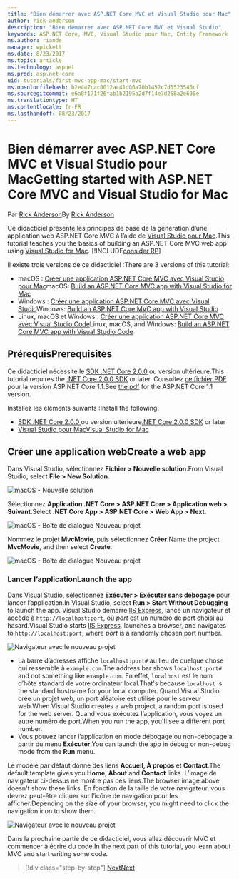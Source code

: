 ```yaml
---
title: "Bien démarrer avec ASP.NET Core MVC et Visual Studio pour Mac"
author: rick-anderson
description: "Bien démarrer avec ASP.NET Core MVC et Visual Studio"
keywords: ASP.NET Core, MVC, Visual Studio pour Mac, Entity Framework
ms.author: riande
manager: wpickett
ms.date: 8/23/2017
ms.topic: article
ms.technology: aspnet
ms.prod: asp.net-core
uid: tutorials/first-mvc-app-mac/start-mvc
ms.openlocfilehash: b2e447cac0012ac41d06a70b1452c7d0523546cf
ms.sourcegitcommit: e6a8f171f26fab1b2195a2d7f14e7d258a2e690e
ms.translationtype: HT
ms.contentlocale: fr-FR
ms.lasthandoff: 08/23/2017
---
```

# <a name="getting-started-with-aspnet-core-mvc-and-visual-studio-for-mac"></a><span data-ttu-id="b4afc-104">Bien démarrer avec ASP.NET Core MVC et Visual Studio pour Mac</span><span class="sxs-lookup"><span data-stu-id="b4afc-104">Getting started with ASP.NET Core MVC and Visual Studio for Mac</span></span>

<span data-ttu-id="b4afc-105">Par [Rick Anderson](https://twitter.com/RickAndMSFT)</span><span class="sxs-lookup"><span data-stu-id="b4afc-105">By [Rick Anderson](https://twitter.com/RickAndMSFT)</span></span>

<span data-ttu-id="b4afc-106">Ce didacticiel présente les principes de base de la génération d’une application web ASP.NET Core MVC à l’aide de [Visual Studio pour Mac](https://www.visualstudio.com/vs/visual-studio-mac/).</span><span class="sxs-lookup"><span data-stu-id="b4afc-106">This tutorial teaches you the basics of building an ASP.NET Core MVC web app using [Visual Studio for Mac](https://www.visualstudio.com/vs/visual-studio-mac/).</span></span> [!INCLUDE[consider RP](../../includes/razor.md)]

<span data-ttu-id="b4afc-107">Il existe trois versions de ce didacticiel :</span><span class="sxs-lookup"><span data-stu-id="b4afc-107">There are 3 versions of this tutorial:</span></span>

* <span data-ttu-id="b4afc-108">macOS : [Créer une application ASP.NET Core MVC avec Visual Studio pour Mac](xref:tutorials/first-mvc-app-mac/start-mvc)</span><span class="sxs-lookup"><span data-stu-id="b4afc-108">macOS: [Build an ASP.NET Core MVC app with Visual Studio for Mac](xref:tutorials/first-mvc-app-mac/start-mvc)</span></span>
* <span data-ttu-id="b4afc-109">Windows : [Créer une application ASP.NET Core MVC avec Visual Studio](xref:tutorials/first-mvc-app/start-mvc)</span><span class="sxs-lookup"><span data-stu-id="b4afc-109">Windows: [Build an ASP.NET Core MVC app with Visual Studio](xref:tutorials/first-mvc-app/start-mvc)</span></span>
* <span data-ttu-id="b4afc-110">Linux, macOS et Windows : [Créer une application ASP.NET Core MVC avec Visual Studio Code](xref:tutorials/first-mvc-app-xplat/start-mvc)</span><span class="sxs-lookup"><span data-stu-id="b4afc-110">Linux, macOS, and Windows: [Build an ASP.NET Core MVC app with Visual Studio Code](xref:tutorials/first-mvc-app-xplat/start-mvc)</span></span>

## <a name="prerequisites"></a><span data-ttu-id="b4afc-111">Prérequis</span><span class="sxs-lookup"><span data-stu-id="b4afc-111">Prerequisites</span></span>

<span data-ttu-id="b4afc-112">Ce didacticiel nécessite le [SDK .NET Core 2.0.0](https://dot.net/core) ou version ultérieure.</span><span class="sxs-lookup"><span data-stu-id="b4afc-112">This tutorial requires the [.NET Core 2.0.0 SDK](https://dot.net/core) or later.</span></span> <span data-ttu-id="b4afc-113">Consultez [ce fichier PDF](https://github.com/aspnet/Docs/tree/master/aspnetcore/tutorials/first-mvc-app-mac/start-mvc/8-23-17.pdf) pour la version ASP.NET Core 1.1.</span><span class="sxs-lookup"><span data-stu-id="b4afc-113">See [the pdf](https://github.com/aspnet/Docs/tree/master/aspnetcore/tutorials/first-mvc-app-mac/start-mvc/8-23-17.pdf) for the ASP.NET Core 1.1 version.</span></span>

<span data-ttu-id="b4afc-114">Installez les éléments suivants :</span><span class="sxs-lookup"><span data-stu-id="b4afc-114">Install the following:</span></span>

- <span data-ttu-id="b4afc-115">[SDK .NET Core 2.0.0 ](https://dot.net/core) ou version ultérieure</span><span class="sxs-lookup"><span data-stu-id="b4afc-115">[.NET Core 2.0.0 SDK](https://dot.net/core) or later</span></span>
- [<span data-ttu-id="b4afc-116">Visual Studio pour Mac</span><span class="sxs-lookup"><span data-stu-id="b4afc-116">Visual Studio for Mac</span></span>](https://www.visualstudio.com/vs/visual-studio-mac/)

## <a name="create-a-web-app"></a><span data-ttu-id="b4afc-117">Créer une application web</span><span class="sxs-lookup"><span data-stu-id="b4afc-117">Create a web app</span></span>

<span data-ttu-id="b4afc-118">Dans Visual Studio, sélectionnez **Fichier > Nouvelle solution**.</span><span class="sxs-lookup"><span data-stu-id="b4afc-118">From Visual Studio, select **File > New Solution**.</span></span>

![macOS - Nouvelle solution](../first-web-api-mac/_static/sln.png)

<span data-ttu-id="b4afc-120">Sélectionnez **Application .NET Core > ASP.NET Core > Application web > Suivant**.</span><span class="sxs-lookup"><span data-stu-id="b4afc-120">Select **.NET Core App >  ASP.NET Core > Web App > Next**.</span></span>

![macOS - Boîte de dialogue Nouveau projet](start-mvc/1.png)

<span data-ttu-id="b4afc-122">Nommez le projet **MvcMovie**, puis sélectionnez **Créer**.</span><span class="sxs-lookup"><span data-stu-id="b4afc-122">Name the project **MvcMovie**, and then select **Create**.</span></span>

![macOS - Boîte de dialogue Nouveau projet](start-mvc/2.png)

### <a name="launch-the-app"></a><span data-ttu-id="b4afc-124">Lancer l’application</span><span class="sxs-lookup"><span data-stu-id="b4afc-124">Launch the app</span></span>

<span data-ttu-id="b4afc-125">Dans Visual Studio, sélectionnez **Exécuter > Exécuter sans débogage** pour lancer l’application.</span><span class="sxs-lookup"><span data-stu-id="b4afc-125">In Visual Studio, select **Run > Start Without Debugging** to launch the app.</span></span> <span data-ttu-id="b4afc-126">Visual Studio démarre [IIS Express](http://www.iis.net/learn/extensions/introduction-to-iis-express/iis-express-overview), lance un navigateur et accède à `http://localhost:port`, où *port* est un numéro de port choisi au hasard.</span><span class="sxs-lookup"><span data-stu-id="b4afc-126">Visual Studio starts [IIS Express](http://www.iis.net/learn/extensions/introduction-to-iis-express/iis-express-overview), launches a browser, and navigates to `http://localhost:port`, where *port* is a randomly chosen port number.</span></span>

![Navigateur avec le nouveau projet](start-mvc/b1.png)

* <span data-ttu-id="b4afc-128">La barre d’adresses affiche `localhost:port#` au lieu de quelque chose qui ressemble à `example.com`.</span><span class="sxs-lookup"><span data-stu-id="b4afc-128">The address bar shows `localhost:port#` and not something like `example.com`.</span></span> <span data-ttu-id="b4afc-129">En effet, `localhost` est le nom d’hôte standard de votre ordinateur local.</span><span class="sxs-lookup"><span data-stu-id="b4afc-129">That's because `localhost` is the standard hostname for your local computer.</span></span> <span data-ttu-id="b4afc-130">Quand Visual Studio crée un projet web, un port aléatoire est utilisé pour le serveur web.</span><span class="sxs-lookup"><span data-stu-id="b4afc-130">When Visual Studio creates a web project, a random port is used for the web server.</span></span> <span data-ttu-id="b4afc-131">Quand vous exécutez l’application, vous voyez un autre numéro de port.</span><span class="sxs-lookup"><span data-stu-id="b4afc-131">When you run the app, you'll see a different port number.</span></span>
* <span data-ttu-id="b4afc-132">Vous pouvez lancer l’application en mode débogage ou non-débogage à partir du menu **Exécuter**.</span><span class="sxs-lookup"><span data-stu-id="b4afc-132">You can launch the app in debug or non-debug mode from the **Run** menu.</span></span>

<span data-ttu-id="b4afc-133">Le modèle par défaut donne des liens **Accueil, À propos** et **Contact**.</span><span class="sxs-lookup"><span data-stu-id="b4afc-133">The default template gives you **Home, About** and **Contact** links.</span></span> <span data-ttu-id="b4afc-134">L’image de navigateur ci-dessus ne montre pas ces liens.</span><span class="sxs-lookup"><span data-stu-id="b4afc-134">The browser image above doesn't show these links.</span></span> <span data-ttu-id="b4afc-135">En fonction de la taille de votre navigateur, vous devrez peut-être cliquer sur l’icône de navigation pour les afficher.</span><span class="sxs-lookup"><span data-stu-id="b4afc-135">Depending on the size of your browser, you might need to click the navigation icon to show them.</span></span>

![Navigateur avec le nouveau projet](start-mvc/b2.png)

<span data-ttu-id="b4afc-137">Dans la prochaine partie de ce didacticiel, vous allez découvrir MVC et commencer à écrire du code.</span><span class="sxs-lookup"><span data-stu-id="b4afc-137">In the next part of this tutorial, you learn about MVC and start writing some code.</span></span>

>[!div class="step-by-step"]
[<span data-ttu-id="b4afc-138">Next</span><span class="sxs-lookup"><span data-stu-id="b4afc-138">Next</span></span>](adding-controller.md)  
